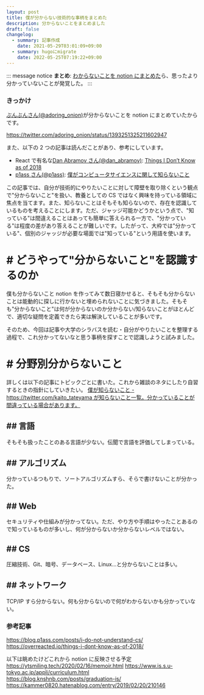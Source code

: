 ```yaml
---
layout: post
title: 僕が分からない技術的な事柄をまとめた
description: 分からないことをまとめました
draft: false
changelog:
  - summary: 記事作成
    date: 2021-05-29T03:01:09+09:00
  - summary: hugoにmigrate
    date: 2022-05-25T07:19:22+09:00
---
```


::: message notice
**まとめ**: [わからないことを notion にまとめた](https://www.notion.so/4abe82f4ac284f70bab64c77e366fbbe?v=ca4280d1fecd4445bfeeded51c696211)ら、思ったより分かっていないことが発覚した。
:::

### きっかけ

[ぶんぶんさん(@adoring_onion)](https://twitter.com/adoring_onion)が分からないことを notion にまとめていたからです。

https://twitter.com/adoring_onion/status/1393251325211602947

また、以下の 2 つの記事は読んだことがあり、参考にしています。

- React で有名な[Dan Abramov さん(@dan_abramov)](https://twitter.com/dan_abramov): [Things I Don’t Know as of 2018](https://overreacted.io/things-i-dont-know-as-of-2018/)
- [p1ass さん(@p1ass)](https://twitter.com/p1ass): [僕がコンピュータサイエンスに関して知らないこと](https://blog.p1ass.com/posts/i-do-not-understand-cs/)

この記事では、自分が技術的にやりたいことに対して障壁を取り除くという観点で"分からないこと"を扱い、教養としての CS ではなく興味を持っている領域に焦点を当てます。また、知らないことはそもそも知らないので、存在を認識しているものを考えることにします。ただ、ジャッジ可能かどうかという点で、"知っている"は間違えることはあっても簡単に答えられる一方で、"分かっている"は程度の差があり答えることが難しいです。したがって、大枠では"分かっている"、個別のジャッジが必要な場面では"知っている"という用語を使います。

# # どうやって"分からないこと"を認識するのか

僕も分からないこと notion を作ってみて数日寝かせると、そもそも分からないことは能動的に探しに行かないと埋められないことに気づきました。そもそも"分からないこと"は何が分からないのか分からない/知らないことがほとんどで、適切な疑問を定義できたら実は解決していることが多いです。

そのため、今回は記事や大学のシラバスを読む・自分がやりたいことを整理する過程で、これ分かってないなと思う事柄を探すことで認識しようと試みました。

# # 分野別分からないこと

詳しくは以下の記事にトピックごとに書いた。これから雑談のネタにしたり自習するときの指針にしていきたい。
[僕が知らないこと - https://twitter.com/kaito_tateyama が知らないこと一覧。分かっていることが間違っている場合があります。](https://www.notion.so/4abe82f4ac284f70bab64c77e366fbbe?v=ca4280d1fecd4445bfeeded51c696211)

## ## 言語

そもそも扱ったことのある言語が少ない。伝聞で言語を評価してしまっている。

## ## アルゴリズム

分かっているつもりで、ソートアルゴリズムすら、そらで書けないことが分かった。

## ## Web

セキュリティや仕組みが分かってない。ただ、やり方や手順はやったことあるので知っているものが多いし、何が分からないか分からないレベルではない。

## ## CS

圧縮技術、Git、暗号、データベース、Linux...と分からないことは多い。

## ## ネットワーク

TCP/IP すら分からない。何も分からないので何がわからないかも分かっていない。

### 参考記事

https://blog.p1ass.com/posts/i-do-not-understand-cs/
https://overreacted.io/things-i-dont-know-as-of-2018/

以下は眺めたけどこれから notion に反映させる予定
https://ytsmiling.tech/2020/02/16/memoir.html
https://www.is.s.u-tokyo.ac.jp/appli/curriculum.html
https://blog.knshnb.com/posts/graduation-is/
https://kammer0820.hatenablog.com/entry/2019/02/20/210146
